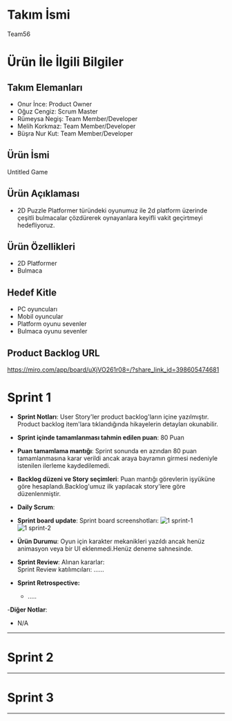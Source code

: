 # **Takım İsmi**

Team56

# Ürün İle İlgili Bilgiler

## Takım Elemanları

- Onur İnce: Product Owner
- Oğuz Cengiz: Scrum Master
- Rümeysa Negiş: Team Member/Developer
- Melih Korkmaz: Team Member/Developer
- Büşra Nur Kut: Team Member/Developer

## Ürün İsmi

Untitled Game

## Ürün Açıklaması

- 2D Puzzle Platformer türündeki oyunumuz ile 2d platform üzerinde çeşitli bulmacalar çözdürerek oynayanlara keyifli vakit geçirtmeyi hedefliyoruz.

## Ürün Özellikleri
- 2D Platformer
- Bulmaca
## Hedef Kitle

- PC oyuncuları
- Mobil oyuncular
- Platform oyunu sevenler
- Bulmaca oyunu sevenler

## Product Backlog URL

https://miro.com/app/board/uXjVO261r08=/?share_link_id=398605474681


# Sprint 1

- **Sprint Notları**: User Story'ler product backlog'ların içine yazılmıştır. Product backlog item'lara tıklandığında hikayelerin detayları okunabilir.

- **Sprint içinde tamamlanması tahmin edilen puan**: 80 Puan

- **Puan tamamlama mantığı**: Sprint sonunda en azından 80 puan tamamlanmasına karar verildi ancak araya bayramın girmesi nedeniyle istenilen ilerleme kaydedilemedi.

- **Backlog düzeni ve Story seçimleri**: Puan mantığı görevlerin işyüküne göre hesaplandı.Backlog'umuz ilk yapılacak story'lere göre düzenlenmiştir.

- **Daily Scrum**: 

- **Sprint board update**: Sprint board screenshotları: 
![1 sprint-1](https://user-images.githubusercontent.com/103571825/167445984-a3b6b9b5-202c-4c72-bb70-da8fd812be73.jpg)
![1 sprint-2](https://user-images.githubusercontent.com/103571825/167445996-fd5dadbf-24b3-4010-b341-d786fbc3e358.jpg)



- **Ürün Durumu**: Oyun için karakter mekanikleri yazıldı ancak henüz animasyon veya bir UI eklenmedi.Henüz deneme sahnesinde.


- **Sprint Review**: 
Alınan kararlar:  
Sprint Review katılımcıları: ......

- **Sprint Retrospective:**
  - .....

-**Diğer Notlar**:
- N/A

---

# Sprint 2


---

# Sprint 3

---

